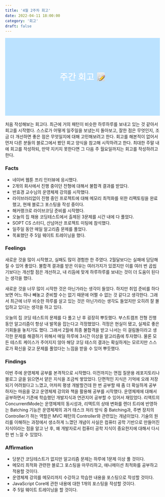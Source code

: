 ```yaml
---
title: '4월 2주차 회고'
date: 2022-04-11 18:00:00
category: '회고'
draft: false
---
```


<div align="center">
  <img src="../../assets/retrospect.png">
</div>

처음 작성해보는 회고다. 최근에 거의 패턴이 비슷한 하루하루를 보내고 있는 것 같아서 회고를 시작했다. 스스로가 어떻게 일주일을 보냈는지 돌아보고, 잘한 점은 무엇인지, 조금 더 개선하면 좋은 점은 무엇일지에 대해 고민해보려고 한다. 회고를 해본적이 없어서 먼저 다른 분들의 블로그에서 봤던 회고 양식을 참고해 시작하려고 한다. 최대한 주말 내에 회고를 작성하되, 만약 지키지 못한다면 그 다음 주 월요일까지는 회고를 작성하려고 한다.

### Facts

- 네이버 웹툰 프리 인터뷰에 응시했다.
- 2개의 회사에서 진행 중이던 전형에 대해서 불합격 결과를 받았다.
- 반효경 교수님의 운영체제 강의를 시작했다.
- 라이브러리없이 진행 중인 프로젝트에 대해 메모리 최적화를 위한 리펙토링을 완료했고, 현재 블로그 포스팅을 작성 중이다.
- 해커랭크로 라이브코딩 준비를 시작했다.
- 오늘의 집 채용 코딩테스트에서 출제된 3문제를 시간 내에 다 풀었다.
- SOPT CS 스터디, 산넘어산 프로젝트 미팅에 참석했다.
- 일주일 동안 매일 알고리즘 문제를 풀었다.
- 목표했던 주 5일 웨이트 트레이닝을 했다.

### Feelings

새로운 것을 많이 시작했고, 실패도 많이 경험한 한 주였다. 2월달보다는 실패에 담담해질 수 있어 좋았다. 불합격 결과를 받은 이유는 여러가지가 있겠지만 이를 여러 번 곱씹기보다는 개선할 점은 개선하고, 내 리듬에 맞게 하루하루를 보내는 것이 더 도움이 된다는 생각을 했다.

새로운 것을 너무 많이 시작한 것은 아닌가라는 생각이 들었다. 하지만 취업 준비를 하다보면 어느 하나 빼놓고 준비할 수는 없기 때문에 어쩔 수 없는 것 같다고 생각한다. 그래서 최근에 너무 비슷한 하루를 살고 있는 것은 아닌가라는 생각도 들었지만 오히려 잘 몰입하고 있다는 생각을 하고 있다.

오늘의 집 코딩 테스트의 문제를 다 풀고 난 후 굉장히 뿌듯했다. 부스트캠프 전형 진행 동안 알고리즘이 항상 내 발목을 잡는다고 걱정했었다. 걱정은 현실이 됐고, 실제로 좋은 기회들을 놓치기도 했다. 그래서 2월에 최종 불합격을 받고 나서는 이 걸림돌이라고 생각한 문제를 해결하기 위해서 매일 하루에 3시간 이상을 알고리즘에 투자했다. 물론 모든 테스트 케이스가 주어지지 않아 해당 코딩 테스의 결과는 확실하게는 모르지만 스스로가 확신을 갖고 문제를 풀었다는 느낌을 받을 수 있어 뿌듯했다.

### Findings

이번 주에 운영체제 공부를 본격적으로 시작했다. 이전까지는 면접 질문용 레포지토리나 블로그 글을 읽으면서 얕은 지식을 조금씩 쌓았었다. 단편적인 지식은 기억에 오래 저장되기 어려웠다고 느꼈고, 어차피 평생 개발할건데 한 번 공부할 때 좀 더 확실하게 공부하자는 마음을 갖고 운영체제 강의와 책을 활용해 공부를 시작했다. 운영체제에 대해서 공부하면서 기존에 학습했던 개발지식과 연관지어 공부할 수 있어서 재밌었다. 리액트의 ConcurrentMode는 운영체제의 동시성과, 리액트의 상태 변화를 렌더 트리에 반영하는 Batching 기능은 운영체제의 과거 태스크 처리 방식 중 Batching과, 주변 장치의 Controller가 하는 역할은 MVC 패턴의 Controller와 관련있는 개념이었다. 기술의 원리를 이해하는 과정에서 생소하게 느꼈던 개념이 사실은 컴퓨터 공학 기반으로 만들어진 지식이라는 점을 알고 난 후, 왜 개발자로서 컴퓨터 공학 지식이 중요한지에 대해서 다시 한 번 느낄 수 있었다.

### Affirmation

- 당분간 코딩테스트가 없지만 알고리즘 문제는 하루에 1문제 이상 풀 것이다.
- 메모리 최적화 관련한 블로그 포스팅을 마무리하고, 애니메이션 최적화를 공부하고 적용할 것이다.
- 운영체제 강의를 메모리까지 수강하고 학습한 내용을 포스팅으로 작성할 것이다.
- JavaScript Core에 관한 내용에 대한 1개의 포스팅을 작성할 것이다.
- 주 5일 웨이트 트레이닝을 할 것이다.
